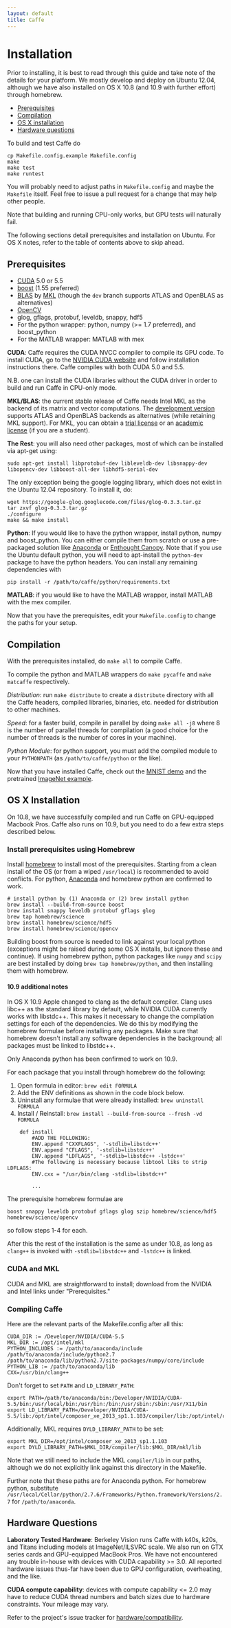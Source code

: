 ```yaml
---
layout: default
title: Caffe
---
```


# Installation

Prior to installing, it is best to read through this guide and take note of the details for your platform. We mostly develop and deploy on Ubuntu 12.04, although we have also installed on OS X 10.8 (and 10.9 with further effort) through homebrew.

- [Prerequisites](#prequequisites)
- [Compilation](#compilation)
- [OS X installation](#os_x_installation)
- [Hardware questions](#hardware_questions)

To build and test Caffe do

    cp Makefile.config.example Makefile.config
    make
    make test
    make runtest

You will probably need to adjust paths in `Makefile.config` and maybe the `Makefile` itself. Feel free to issue a pull request for a change that may help other people.

Note that building and running CPU-only works, but GPU tests will naturally fail.

The following sections detail prerequisites and installation on Ubuntu. For OS X notes, refer to the table of contents above to skip ahead.

## Prerequisites

* [CUDA](https://developer.nvidia.com/cuda-zone) 5.0 or 5.5
* [boost](http://www.boost.org/) (1.55 preferred)
* [BLAS](http://en.wikipedia.org/wiki/Basic_Linear_Algebra_Subprograms) by [MKL](http://software.intel.com/en-us/intel-mkl) (though the `dev` branch supports ATLAS and OpenBLAS as alternatives)
* [OpenCV](http://opencv.org/)
* glog, gflags, protobuf, leveldb, snappy, hdf5
* For the python wrapper: python, numpy (>= 1.7 preferred), and boost_python
* For the MATLAB wrapper: MATLAB with mex

**CUDA**: Caffe requires the CUDA NVCC compiler to compile its GPU code. To install CUDA, go to the [NVIDIA CUDA website](https://developer.nvidia.com/cuda-downloads) and follow installation instructions there. Caffe compiles with both CUDA 5.0 and 5.5.

N.B. one can install the CUDA libraries without the CUDA driver in order to build and run Caffe in CPU-only mode.

**MKL/BLAS**: the current stable release of Caffe needs Intel MKL as the backend of its matrix and vector computations. The [development version](https://github.com/BVLC/caffe/tree/dev) supports ATLAS and OpenBLAS backends as alternatives (while retaining MKL support). For MKL, you can obtain a [trial license](http://software.intel.com/en-us/intel-mkl) or an [academic license](http://software.intel.com/en-us/intel-education-offerings) (if you are a student).

**The Rest**: you will also need other packages, most of which can be installed via apt-get using:

    sudo apt-get install libprotobuf-dev libleveldb-dev libsnappy-dev libopencv-dev libboost-all-dev libhdf5-serial-dev

The only exception being the google logging library, which does not exist in the Ubuntu 12.04 repository. To install it, do:

    wget https://google-glog.googlecode.com/files/glog-0.3.3.tar.gz
    tar zxvf glog-0.3.3.tar.gz
    ./configure
    make && make install

**Python**: If you would like to have the python wrapper, install python, numpy and boost_python. You can either compile them from scratch or use a pre-packaged solution like [Anaconda](https://store.continuum.io/cshop/anaconda/) or [Enthought Canopy](https://www.enthought.com/products/canopy/). Note that if you use the Ubuntu default python, you will need to apt-install the `python-dev` package to have the python headers. You can install any remaining dependencies with

    pip install -r /path/to/caffe/python/requirements.txt

**MATLAB**: if you would like to have the MATLAB wrapper, install MATLAB with the mex compiler.

Now that you have the prerequisites, edit your `Makefile.config` to change the paths for your setup.

## Compilation

With the prerequisites installed, do `make all` to compile Caffe.

To compile the python and MATLAB wrappers do `make pycaffe` and `make matcaffe` respectively.

*Distribution*: run `make distribute` to create a `distribute` directory with all the Caffe headers, compiled libraries, binaries, etc. needed for distribution to other machines.

*Speed*: for a faster build, compile in parallel by doing `make all -j8` where 8 is the number of parallel threads for compilation (a good choice for the number of threads is the number of cores in your machine).

*Python Module*: for python support, you must add the compiled module to your `PYTHONPATH` (as `/path/to/caffe/python` or the like).

Now that you have installed Caffe, check out the [MNIST demo](mnist.html) and the pretrained [ImageNet example](imagenet.html).

## OS X Installation

On 10.8, we have successfully compiled and run Caffe on GPU-equipped Macbook Pros. Caffe also runs on 10.9, but you need to do a few extra steps described below.

### Install prerequisites using Homebrew

Install [homebrew](http://brew.sh/) to install most of the prerequisites. Starting from a clean install of the OS (or from a wiped `/usr/local`) is recommended to avoid conflicts. For python, [Anaconda](https://store.continuum.io/cshop/anaconda/) and homebrew python are confirmed to work.

    # install python by (1) Anaconda or (2) brew install python
    brew install --build-from-source boost
    brew install snappy leveldb protobuf gflags glog
    brew tap homebrew/science
    brew install homebrew/science/hdf5
    brew install homebrew/science/opencv

Building boost from source is needed to link against your local python (exceptions might be raised during some OS X installs, but ignore these and continue).
If using homebrew python, python packages like `numpy` and `scipy` are best installed by doing `brew tap homebrew/python`, and then installing them with homebrew.

#### 10.9 additional notes

In OS X 10.9 Apple changed to clang as the default compiler. Clang uses libc++ as the standard library by default, while NVIDIA CUDA currently works with libstdc++. This makes it necessary to change the compilation settings for each of the dependencies. We do this by modifying the homebrew formulae before installing any packages. Make sure that homebrew doesn't install any software dependencies in the background; all packages must be linked to libstdc++.

Only Anaconda python has been confirmed to work on 10.9.

For each package that you install through homebrew do the following:

1. Open formula in editor: `brew edit FORMULA`
2. Add the ENV definitions as shown in the code block below.
3. Uninstall any formulae that were already installed: `brew uninstall FORMULA`
4. Install / Reinstall: `brew install --build-from-source --fresh -vd FORMULA`

```
    def install
        #ADD THE FOLLOWING:
        ENV.append "CXXFLAGS", '-stdlib=libstdc++'
        ENV.append "CFLAGS", '-stdlib=libstdc++'
        ENV.append "LDFLAGS", '-stdlib=libstdc++ -lstdc++'
        #The following is necessary because libtool liks to strip LDFLAGS:
        ENV.cxx = "/usr/bin/clang -stdlib=libstdc++"

        ...
```

The prerequisite homebrew formulae are

    boost snappy leveldb protobuf gflags glog szip homebrew/science/hdf5 homebrew/science/opencv

so follow steps 1-4 for each.

After this the rest of the installation is the same as under 10.8, as long as `clang++` is invoked with `-stdlib=libstdc++` and `-lstdc++` is linked.

### CUDA and MKL

CUDA and MKL are straightforward to install; download from the NVIDIA and Intel links under "Prerequisites."

### Compiling Caffe

Here are the relevant parts of the Makefile.config after all this:

    CUDA_DIR := /Developer/NVIDIA/CUDA-5.5
    MKL_DIR := /opt/intel/mkl
    PYTHON_INCLUDES := /path/to/anaconda/include /path/to/anaconda/include/python2.7 /path/to/anaconda/lib/python2.7/site-packages/numpy/core/include
    PYTHON_LIB := /path/to/anaconda/lib
    CXX=/usr/bin/clang++

Don't forget to set `PATH` and `LD_LIBRARY_PATH`:

    export PATH=/path/to/anaconda/bin:/Developer/NVIDIA/CUDA-5.5/bin:/usr/local/bin:/usr/bin:/bin:/usr/sbin:/sbin:/usr/X11/bin
    export LD_LIBRARY_PATH=/Developer/NVIDIA/CUDA-5.5/lib:/opt/intel/composer_xe_2013_sp1.1.103/compiler/lib:/opt/intel/composer_xe_2013_sp1.1.103/mkl/lib:/path/to/anaconda/lib:/usr/local/lib:/usr/lib:/lib

Additionally, MKL requires `DYLD_LIBRARY_PATH` to be set:

    export MKL_DIR=/opt/intel/composer_xe_2013_sp1.1.103
    export DYLD_LIBRARY_PATH=$MKL_DIR/compiler/lib:$MKL_DIR/mkl/lib

Note that we still need to include the MKL `compiler/lib` in our paths, although we do not explicitly link against this directory in the Makefile.

Further note that these paths are for Anaconda python. For homebrew python, substitute `/usr/local/Cellar/python/2.7.6/Frameworks/Python.framework/Versions/2.7` for `/path/to/anaconda`.

## Hardware Questions

**Laboratory Tested Hardware**: Berkeley Vision runs Caffe with k40s, k20s, and Titans including models at ImageNet/ILSVRC scale. We also run on GTX series cards and GPU-equipped MacBook Pros. We have not encountered any trouble in-house with devices with CUDA capability >= 3.0. All reported hardware issues thus-far have been due to GPU configuration, overheating, and the like.

**CUDA compute capability**: devices with compute capability <= 2.0 may have to reduce CUDA thread numbers and batch sizes due to hardware constraints. Your mileage may vary.

Refer to the project's issue tracker for [hardware/compatibility](https://github.com/BVLC/caffe/issues?labels=hardware%2Fcompatibility&page=1&state=open).
